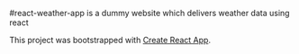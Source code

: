 #react-weather-app is a dummy website which delivers weather data using react

This project was bootstrapped with [Create React App](https://github.com/facebook/create-react-app).

